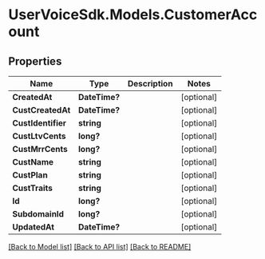 # UserVoiceSdk.Models.CustomerAccount
## Properties

Name | Type | Description | Notes
------------ | ------------- | ------------- | -------------
**CreatedAt** | **DateTime?** |  | [optional] 
**CustCreatedAt** | **DateTime?** |  | [optional] 
**CustIdentifier** | **string** |  | [optional] 
**CustLtvCents** | **long?** |  | [optional] 
**CustMrrCents** | **long?** |  | [optional] 
**CustName** | **string** |  | [optional] 
**CustPlan** | **string** |  | [optional] 
**CustTraits** | **string** |  | [optional] 
**Id** | **long?** |  | [optional] 
**SubdomainId** | **long?** |  | [optional] 
**UpdatedAt** | **DateTime?** |  | [optional] 

[[Back to Model list]](../README.md#documentation-for-models) [[Back to API list]](../README.md#documentation-for-api-endpoints) [[Back to README]](../README.md)

